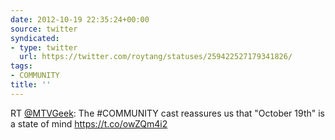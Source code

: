 ```yaml
---
date: 2012-10-19 22:35:24+00:00
source: twitter
syndicated:
- type: twitter
  url: https://twitter.com/roytang/statuses/259422527179341826/
tags:
- COMMUNITY
title: ''
---
```


RT [@MTVGeek](https://twitter.com/MTVGeek/): The #COMMUNITY cast reassures us that "October 19th" is a state of mind https://t.co/owZQm4i2